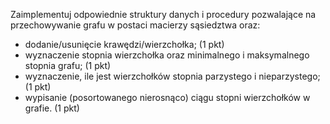 Zaimplementuj odpowiednie struktury danych i procedury pozwalające na przechowywanie grafu w postaci macierzy sąsiedztwa oraz:
- dodanie/usunięcie krawędzi/wierzchołka; (1 pkt) 
- wyznaczenie stopnia wierzchołka oraz minimalnego i maksymalnego stopnia grafu; (1 pkt) 
- wyznaczenie, ile jest wierzchołków stopnia parzystego i nieparzystego; (1 pkt) 
- wypisanie (posortowanego nierosnąco) ciągu stopni wierzchołków w grafie. (1 pkt)